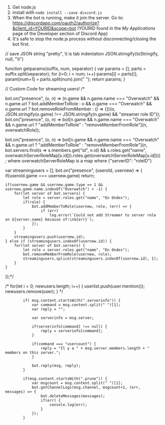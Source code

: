 1. Get node.js
2. install with `node install --save discord.js`
3. When the bot is running, make it join the server. Go to: 
	https://discordapp.com/oauth2/authorize?&client_id=YOURID&scope=bot  (YOURID found in the *My Applications* page of the Developer section of Discord App)
4. It's safe to stop the node.js process without disconnecting/closing the bot first. 


// save JSON string "pretty", \t is tab indentation
JSON.stringify(toStringify, null, "\t")




function getparams(suffix, num, separator) { 
	var params = [];
	parts = suffix.split(separator);
	for (i=0; i < num; i++) params[i] = parts[i];
	param[num+1] = parts.split(num).join(" ");
	return params;
}






// Custom Code for streaming users! 
/*

bot.on("presence", (o, n) => (n.game && n.game.name === "Overwatch" && n.game.url ? bot.addMemberToRole : o && o.game === "Overwatch" && o.game.url ? bot.removeRoleFromMember : () => {})(o, JSON.stringify(o.game) !== JSON.stringify(n.game) && "streamer role ID"));
bot.on("presence", (o, n) => bot[n.game && n.game.name === "Overwatch" && n.game.url ? "addMemberToRole" : "removeMemberFromRole"](n, overwatchRole));


bot.on("presence", (o, n) => bot[n.game && n.game.name === "Overwatch" && n.game.url ? "addMemberToRole" : "removeMemberFromRole"](n, bot.servers.find(s => s.members.get("id", n.id) && s.roles.get("name", overwatchServerRoleMap[s.id])).roles.get(overwatchServerRoleMap[s.id])));
where overwatchServerRoleMap is a map where {"serverID": "roleID"}

var streamingusers = [];
bot.on("presence", (userold, usernew) => {
	if(userold.game === usernew.game) return;

	if(usernew.game && usernew.game.type == 1 && usernew.game.name.indexOf("Overwatch") > -1) {
		for(let server of bot.servers) {
			let role = server.roles.get("name", "En Ondes");
			if(role) {
				bot.addMemberToRole(usernew, role, (err) => {
					if (err)
						log.error(`Could not add Streamer to server role on ${server.name} because of:\n${err}`);
				});
			}
		}
		streamingusers.push(usernew.id);
	} else if (streamingusers.indexOf(usernew.id)) {
		for(let server of bot.servers) {
			let role = server.roles.get("name", "En Ondes");
			bot.removeMemberFromRole(usernew, role);
			streamingusers.splice(streamingusers.indexOf(usernew.id), 1);
		}
	}
});*/



/*
		for(let i = 0; newusers.length; i++) {
			userlist.push(user.mention());
			newusers.remove(user);
		}
*/



			if( msg.content.startsWith(".serverinfo")) {
				var command = msg.content.split(" ")[1];
				var reply = "";

				var serverinfo = msg.server;

				if(serverinfo[command] !== null) {
					reply = serverinfo[command];
				}

				if(command === "usercount") {
					reply = "Il y a " + msg.server.members.length + " members on this server.";
				}

				bot.reply(msg, reply);
			}

			if(msg.content.startsWith(".prune")) {
				var msgcount = msg.content.split(" ")[1];
                bot.getChannelLogs(msg.channel, msgcount+1, (err, messages) => {
                    bot.deleteMessages(messages);
                    if(err) {
                    	console.log(err);
                    }
                });
			}

